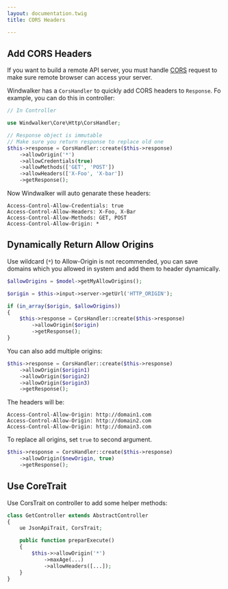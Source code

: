 ```yaml
---
layout: documentation.twig
title: CORS Headers

---
```


## Add CORS Headers

If you want to build a remote API server, you must handle [CORS](https://developer.mozilla.org/en-US/docs/Web/HTTP/Access_control_CORS)
request to make sure remote browser can access your server.

Windwalker has a `CorsHandler` to quickly add CORS headers to `Response`. Fo example, you can do this in controller:

``` php
// In Controller

use Windwalker\Core\Http\CorsHandler;

// Response object is immutable
// Make sure you return response to replace old one
$this->response = CorsHandler::create($this->response)
    ->allowOrigin('*')
    ->allowCredentials(true)
    ->allowMethods(['GET', 'POST'])
    ->allowHeaders(['X-Foo', 'X-bar'])
    ->getResponse();
```

Now Windwalker will auto genarate these headers:

``` http
Access-Control-Allow-Credentials: true
Access-Control-Allow-Headers: X-Foo, X-Bar
Access-Control-Allow-Methods: GET, POST
Access-Control-Allow-Origin: *
```

## Dynamically Return Allow Origins

Use wildcard (`*`) to Allow-Origin is not recommended, you can save domains which you allowed in system and add them
 to header dynamically.

``` php
$allowOrigins = $model->getMyAllowOrigins();

$origin = $this->input->server->getUrl('HTTP_ORIGIN');

if (in_array($origin, $allowOrigins))
{
    $this->response = CorsHandler::create($this->response)
        ->allowOrigin($origin)
        ->getResponse();
}
```

You can also add multiple origins:

``` php
$this->response = CorsHandler::create($this->response)
    ->allowOrigin($origin1)
    ->allowOrigin($origin2)
    ->allowOrigin($origin3)
    ->getResponse();
```

The headers will be:

``` http
Access-Control-Allow-Origin: http://domain1.com
Access-Control-Allow-Origin: http://domain2.com
Access-Control-Allow-Origin: http://domain3.com
```

To replace all origins, set `true` to second argument.

``` php
$this->response = CorsHandler::create($this->response)
    ->allowOrigin($newOrigin, true)
    ->getResponse();
```

## Use CoreTrait

Use CorsTrait on controller to add some helper methods:

```php
class GetController extends AbstractController
{
    ue JsonApiTrait, CorsTrait;

    public function preparExecute()
    {
        $this->>allowOrigin('*')
            ->maxAge(...)
            ->allowHeaders([...]);
    }
}
```
